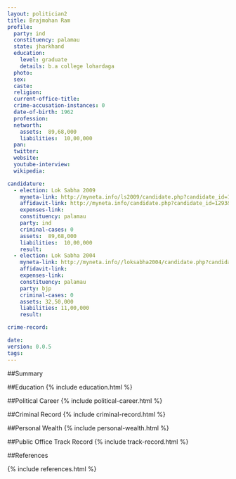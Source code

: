 ```yaml
---
layout: politician2
title: Brajmohan Ram
profile: 
  party: ind
  constituency: palamau
  state: jharkhand
  education: 
    level: graduate
    details: b.a college lohardaga
  photo: 
  sex: 
  caste: 
  religion: 
  current-office-title: 
  crime-accusation-instances: 0
  date-of-birth: 1962
  profession: 
  networth: 
    assets:  89,68,000
    liabilities:  10,00,000
  pan: 
  twitter: 
  website: 
  youtube-interview: 
  wikipedia: 

candidature: 
  - election: Lok Sabha 2009
    myneta-link: http://myneta.info/ls2009/candidate.php?candidate_id=1293
    affidavit-link: http://myneta.info/candidate.php?candidate_id=1293&scan=original
    expenses-link: 
    constituency: palamau 
    party: ind
    criminal-cases: 0
    assets:  89,68,000
    liabilities:  10,00,000
    result:  
  - election: Lok Sabha 2004
    myneta-link: http://myneta.info//loksabha2004/candidate.php?candidate_id=1593
    affidavit-link: 
    expenses-link: 
    constituency: palamau 
    party: bjp
    criminal-cases: 0
    assets: 32,50,000
    liabilities: 11,00,000
    result:  

crime-record: 

date: 
version: 0.0.5
tags: 
---
```

##Summary


##Education
{% include education.html %}


##Political Career
{% include political-career.html %}


##Criminal Record
{% include criminal-record.html %}


##Personal Wealth
{% include personal-wealth.html %}


##Public Office Track Record
{% include track-record.html %}


##References


{% include references.html %}